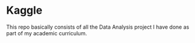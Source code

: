 # Kaggle

This repo basically consists of all the Data Analysis project I have done as part of my academic curriculum.
